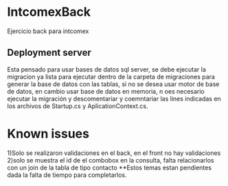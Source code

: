 # IntcomexBack
Ejercicio back para intcomex


## Deployment server

Esta pensado para usar bases de datos sql server, se debe ejecutar la migracion ya lista para ejecutar dentro de la carpeta de migraciones para generar la base de datos con las tablas, si no se desea usar motor de base de datos, en cambio usar base de datos en memoria, n oes necesario ejecutar la migración y descomentariar y coemntariar las lines indicadas en los archivos de Startup.cs y AplicationContext.cs.

# Known issues
1)Solo se realizaron validaciones en el back, en el front no hay validaciones
2)solo se muestra el id de el combobox en la consulta, falta relacionarlos con un join de la tabla de tipo contacto
**Estos temas estan pendientes dada la falta de tiempo para completarlos. 
